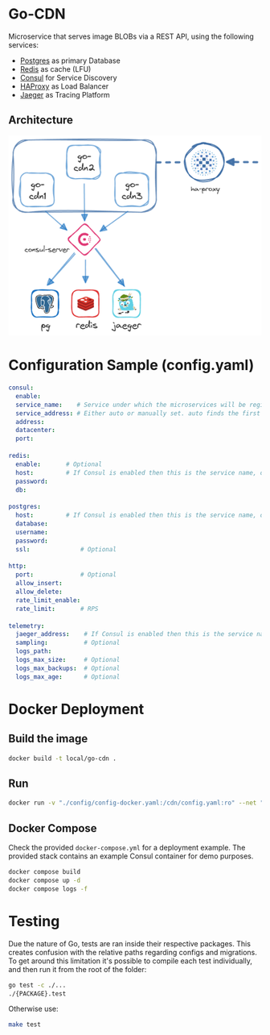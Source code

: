 # Go-CDN
Microservice that serves image BLOBs via a REST API, using the following services:
- [Postgres](https://github.com/postgres/postgres) as primary Database
- [Redis](https://github.com/redis/redis) as cache (LFU)
- [Consul](https://github.com/hashicorp/consul) for Service Discovery
- [HAProxy](https://github.com/haproxy/haproxy/) as Load Balancer
- [Jaeger](https://github.com/jaegertracing/jaeger) as Tracing Platform

## Architecture
![architecture](./assets/architecture_sketch.png)

# Configuration Sample (config.yaml)
```yaml
consul:
  enable: 
  service_name:    # Service under which the microservices will be registered. Each one will have an unique id.
  service_address: # Either auto or manually set. auto finds the first non-loopback address.
  address: 
  datacenter: 
  port: 

redis:
  enable:       # Optional
  host:         # If Consul is enabled then this is the service name, otherwise ip:port
  password: 
  db: 

postgres:
  host:         # If Consul is enabled then this is the service name, otherwise ip:port
  database: 
  username:
  password: 
  ssl:              # Optional

http:
  port:             # Optional
  allow_insert: 
  allow_delete:
  rate_limit_enable:
  rate_limit:       # RPS

telemetry:
  jaeger_address:    # If Consul is enabled then this is the service name, otherwise ip:port
  sampling:          # Optional
  logs_path: 
  logs_max_size:     # Optional
  logs_max_backups:  # Optional
  logs_max_age:      # Optional
```

# Docker Deployment
## Build the image
```bash
docker build -t local/go-cdn .
```
## Run
```bash
docker run -v "./config/config-docker.yaml:/cdn/config.yaml:ro" --net "cdn-default" -d local/go-cdn
```

## Docker Compose
Check the provided `docker-compose.yml` for a deployment example. The provided stack contains an example Consul container for demo purposes.
```bash
docker compose build 
docker compose up -d
docker compose logs -f
```

# Testing
Due the nature of Go, tests are ran inside their respective packages. This creates confusion with the relative paths regarding configs and migrations.
To get around this limitation it's possible to compile each test individually, and then run it from the root of the folder:
```bash
go test -c ./...
./{PACKAGE}.test 
```
Otherwise use:

```bash
make test
```
